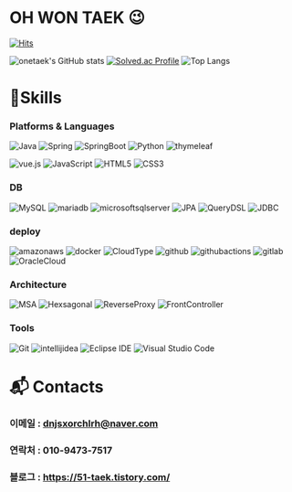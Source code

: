 # OH WON TAEK 😉

[![Hits](https://hits.seeyoufarm.com/api/count/incr/badge.svg?url=https%3A%2F%2Fgithub.com%2Fonetaek%2Fonetaek&count_bg=%23FF80CB&title_bg=%23C622FF&icon=java.svg&icon_color=%23E7E7E7&title=hits&edge_flat=false)](https://hits.seeyoufarm.com)

![onetaek's GitHub stats](https://github-readme-stats.vercel.app/api?username=onetaek&show_icons=true&theme=radical)  [![Solved.ac Profile](http://mazassumnida.wtf/api/generate_badge?boj=dhdnjsgns)](https://solved.ac/dhdnjsgns)
![Top Langs](https://github-readme-stats.vercel.app/api/top-langs/?username=onetaek&layout=compact&&theme=onedark)

# 💪Skills
### Platforms & Languages
![Java](https://img.shields.io/badge/Java-007396.svg?&style=for-the-badge&logo=Java&logoColor=white)
![Spring](https://img.shields.io/badge/Spring-6DB33F.svg?&style=for-the-badge&logo=Spring&logoColor=white)
![SpringBoot](https://img.shields.io/badge/Springboot-6DB33F.svg?style=for-the-badge&logo=springboot&logoColor=white)
![Python](https://img.shields.io/badge/Python-3776AB.svg?&style=for-the-badge&logo=Python&logoColor=white)
![thymeleaf](https://img.shields.io/badge/thymeleaf-005F0F.svg?&style=for-the-badge&logo=thymeleaf&logoColor=white)

![vue.js](https://img.shields.io/badge/vue.js-4FC08D.svg?&style=for-the-badge&logo=vuedotjs&logoColor=white)
![JavaScript](https://img.shields.io/badge/JavaScript-F7DF1E.svg?&style=for-the-badge&logo=JavaScript&logoColor=white)
![HTML5](https://img.shields.io/badge/HTML5-E34F26.svg?&style=for-the-badge&logo=HTML5&logoColor=white)
![CSS3](https://img.shields.io/badge/CSS3-1572B6.svg?&style=for-the-badge&logo=CSS3&logoColor=white)


### DB
![MySQL](https://img.shields.io/badge/MySQL-4479A1.svg?&style=for-the-badge&logo=MySQL&logoColor=white)
![mariadb](https://img.shields.io/badge/mariadb-003545.svg?&style=for-the-badge&logo=mariadb&logoColor=white)
![microsoftsqlserver](https://img.shields.io/badge/microsoftsqlserver-CC2927.svg?&style=for-the-badge&logo=MSSQL&logoColor=white)
![JPA](https://img.shields.io/badge/JPA-FB4F14.svg?&style=for-the-badge&logo=JPA&logoColor=white)
![QueryDSL](https://img.shields.io/badge/QueryDSL-7957D5.svg?&style=for-the-badge&logo=QueryDSL&logoColor=white)
![JDBC](https://img.shields.io/badge/JDBC-1F1F1F.svg?&style=for-the-badge&logo=JDBC&logoColor=white)

### deploy
![amazonaws](https://img.shields.io/badge/amazonaws-232F3E.svg?&style=for-the-badge&logo=amazonaws&logoColor=white)
![docker](https://img.shields.io/badge/docker-2496ED.svg?&style=for-the-badge&logo=docker&logoColor=white)
![CloudType](https://img.shields.io/badge/CloudType-3C72B9.svg?&style=for-the-badge&logo=CloudType&logoColor=white)
![github](https://img.shields.io/badge/github-181717.svg?&style=for-the-badge&logo=github&logoColor=white)
![githubactions](https://img.shields.io/badge/githubactions-2088FF.svg?&style=for-the-badge&logo=githubactions&logoColor=white)
![gitlab](https://img.shields.io/badge/gitlab-FC6D26.svg?&style=for-the-badge&logo=gitlab&logoColor=white)
![OracleCloud](https://img.shields.io/badge/OracleCloud-DA291C.svg?&style=for-the-badge&logo=OracleCloud&logoColor=white)

### Architecture
![MSA](https://img.shields.io/badge/MSA-DA291C.svg?&style=for-the-badge&logo=MSA&logoColor=white)
![Hexsagonal](https://img.shields.io/badge/Hexsagonal-512BD4.svg?&style=for-the-badge&logo=Hexsagonal&logoColor=white)
![ReverseProxy](https://img.shields.io/badge/ReverseProxy-EF2D5E.svg?&style=for-the-badge&logo=ReverseProxy&logoColor=white)
![FrontController](https://img.shields.io/badge/FrontController-9999FF.svg?&style=for-the-badge&logo=FrontController&logoColor=white)

### Tools
![Git](https://img.shields.io/badge/Git-F05032.svg?&style=for-the-badge&logo=Git&logoColor=white)
![intellijidea](https://img.shields.io/badge/intellijidea-000000.svg?style=for-the-badge&logo=intellijidea&logoColor=white)
![Eclipse IDE](https://img.shields.io/badge/Eclipse%20IDE-2C2255.svg?&style=for-the-badge&logo=Eclipse%20IDE&logoColor=white)
![Visual Studio Code](https://img.shields.io/badge/Visual%20Studio%20Code-007ACC.svg?&style=for-the-badge&logo=Visual%20Studio%20Code&logoColor=white)

# :mailbox_with_mail: Contacts

### 이메일 : dnjsxorchlrh@naver.com
### 연락처 : 010-9473-7517
### 블로그 : https://51-taek.tistory.com/

<!--
**onetaek/onetaek** is a ✨ _special_ ✨ repository because its `README.md` (this file) appears on your GitHub profile.

Here are some ideas to get you started:

- 🔭 I’m currently working on ...
- 🌱 I’m currently learning ...
- 👯 I’m looking to collaborate on ...
- 🤔 I’m looking for help with ...
- 💬 Ask me about ...
- 📫 How to reach me: ...
- 😄 Pronouns: ...
- ⚡ Fun fact: ...
-->
